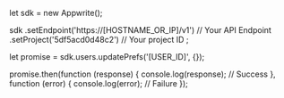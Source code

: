 let sdk = new Appwrite();

sdk
    .setEndpoint('https://[HOSTNAME_OR_IP]/v1') // Your API Endpoint
    .setProject('5df5acd0d48c2') // Your project ID
;

let promise = sdk.users.updatePrefs('[USER_ID]', {});

promise.then(function (response) {
    console.log(response); // Success
}, function (error) {
    console.log(error); // Failure
});